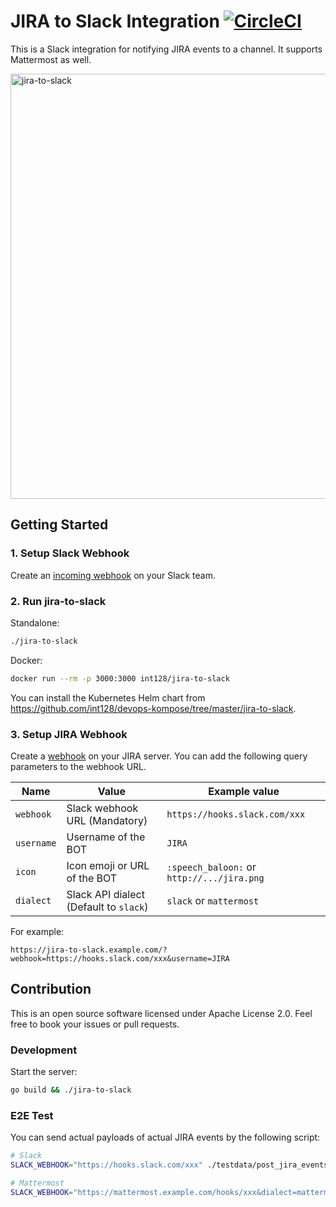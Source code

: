 # JIRA to Slack Integration [![CircleCI](https://circleci.com/gh/int128/jira-to-slack.svg?style=shield)](https://circleci.com/gh/int128/jira-to-slack)

This is a Slack integration for notifying JIRA events to a channel.
It supports Mattermost as well.

<img width="680" alt="jira-to-slack" src="https://user-images.githubusercontent.com/321266/36666061-c14e272e-1b2c-11e8-9e93-1f8f2857cbe0.png">

## Getting Started

### 1. Setup Slack Webhook

Create an [incoming webhook](https://my.slack.com/services/new/incoming-webhook) on your Slack team.

### 2. Run jira-to-slack

Standalone:

```sh
./jira-to-slack
```

Docker:

```bash
docker run --rm -p 3000:3000 int128/jira-to-slack
```

You can install the Kubernetes Helm chart from https://github.com/int128/devops-kompose/tree/master/jira-to-slack.

### 3. Setup JIRA Webhook

Create a [webhook](https://developer.atlassian.com/server/jira/platform/webhooks/) on your JIRA server.
You can add the following query parameters to the webhook URL.

Name | Value | Example value
-----|-------|--------------
`webhook` | Slack webhook URL (Mandatory) | `https://hooks.slack.com/xxx`
`username` | Username of the BOT | `JIRA`
`icon` | Icon emoji or URL of the BOT | `:speech_baloon:` or `http://.../jira.png`
`dialect` | Slack API dialect (Default to `slack`) | `slack` or `mattermost`

For example:

```
https://jira-to-slack.example.com/?webhook=https://hooks.slack.com/xxx&username=JIRA
```


## Contribution

This is an open source software licensed under Apache License 2.0.
Feel free to book your issues or pull requests.


### Development

Start the server:

```sh
go build && ./jira-to-slack
```

### E2E Test

You can send actual payloads of actual JIRA events by the following script:

```sh
# Slack
SLACK_WEBHOOK="https://hooks.slack.com/xxx" ./testdata/post_jira_events.sh

# Mattermost
SLACK_WEBHOOK="https://mattermost.example.com/hooks/xxx&dialect=mattermost" ./testdata/post_jira_events.sh
```
